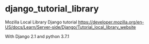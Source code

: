 # django_tutorial_library
Mozilla Local Library Django tutorial
https://developer.mozilla.org/en-US/docs/Learn/Server-side/Django/Tutorial_local_library_website

With Django 2.1 and python 3.7.1
